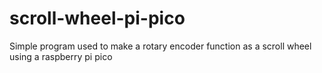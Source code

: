 # scroll-wheel-pi-pico
Simple program used to make a rotary encoder function as a scroll wheel using a raspberry pi pico
